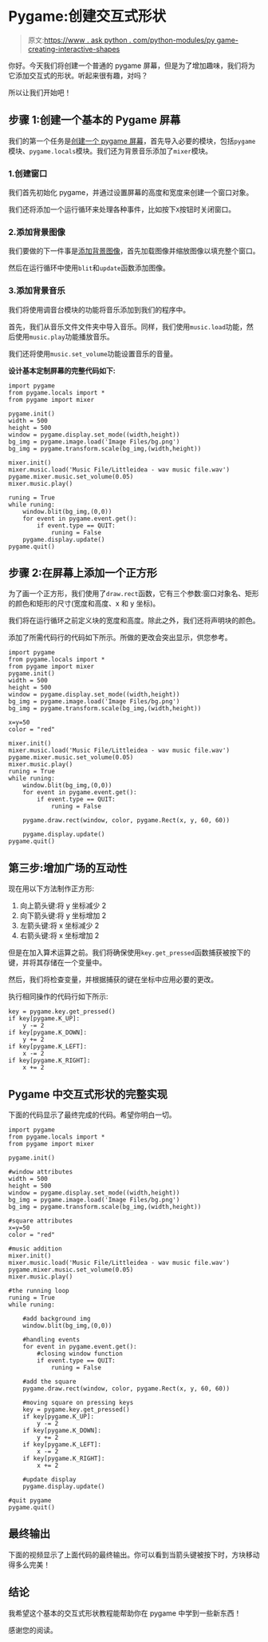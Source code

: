 # Pygame:创建交互式形状

> 原文:[https://www . ask python . com/python-modules/py game-creating-interactive-shapes](https://www.askpython.com/python-modules/pygame-creating-interactive-shapes)

你好。今天我们将创建一个普通的 pygame 屏幕，但是为了增加趣味，我们将为它添加交互式的形状。听起来很有趣，对吗？

所以让我们开始吧！

## 步骤 1:创建一个基本的 Pygame 屏幕

我们的第一个任务是[创建一个 pygame 屏幕](https://www.askpython.com/python-modules/python-pygame)，首先导入必要的模块，包括`pygame`模块、`pygame.locals`模块。我们还为背景音乐添加了`mixer`模块。

### 1.创建窗口

我们首先初始化 pygame，并通过设置屏幕的高度和宽度来创建一个窗口对象。

我们还将添加一个运行循环来处理各种事件，比如按下`X`按钮时关闭窗口。

### 2.添加背景图像

我们要做的下一件事是[添加背景图像](https://www.askpython.com/python-modules/pygame-looping-background)，首先加载图像并缩放图像以填充整个窗口。

然后在运行循环中使用`blit`和`update`函数添加图像。

### 3.添加背景音乐

我们将使用调音台模块的功能将音乐添加到我们的程序中。

首先，我们从音乐文件文件夹中导入音乐。同样，我们使用`music.load`功能，然后使用`music.play`功能播放音乐。

我们还将使用`music.set_volume`功能设置音乐的音量。

**设计基本定制屏幕的完整代码如下:**

```
import pygame
from pygame.locals import *
from pygame import mixer

pygame.init()
width = 500
height = 500
window = pygame.display.set_mode((width,height))
bg_img = pygame.image.load('Image Files/bg.png')
bg_img = pygame.transform.scale(bg_img,(width,height))

mixer.init()
mixer.music.load('Music File/Littleidea - wav music file.wav')
pygame.mixer.music.set_volume(0.05)
mixer.music.play()

runing = True
while runing:
    window.blit(bg_img,(0,0))
    for event in pygame.event.get():
        if event.type == QUIT:
            runing = False
    pygame.display.update()
pygame.quit()

```

## 步骤 2:在屏幕上添加一个正方形

为了画一个正方形，我们使用了`draw.rect`函数，它有三个参数:窗口对象名、矩形的颜色和矩形的尺寸(宽度和高度、x 和 y 坐标)。

我们将在运行循环之前定义块的宽度和高度。除此之外，我们还将声明块的颜色。

添加了所需代码行的代码如下所示。所做的更改会突出显示，供您参考。

```
import pygame
from pygame.locals import *
from pygame import mixer
pygame.init()
width = 500
height = 500
window = pygame.display.set_mode((width,height))
bg_img = pygame.image.load('Image Files/bg.png')
bg_img = pygame.transform.scale(bg_img,(width,height))

x=y=50
color = "red"

mixer.init()
mixer.music.load('Music File/Littleidea - wav music file.wav')
pygame.mixer.music.set_volume(0.05)
mixer.music.play()
runing = True
while runing:
    window.blit(bg_img,(0,0))
    for event in pygame.event.get():
        if event.type == QUIT:
            runing = False

    pygame.draw.rect(window, color, pygame.Rect(x, y, 60, 60))

    pygame.display.update()
pygame.quit()

```

## 第三步:增加广场的互动性

现在用以下方法制作正方形:

1.  向上箭头键:将 y 坐标减少 2
2.  向下箭头键:将 y 坐标增加 2
3.  左箭头键:将 x 坐标减少 2
4.  右箭头键:将 x 坐标增加 2

但是在加入算术运算之前。我们将确保使用`key.get_pressed`函数捕获被按下的键，并将其存储在一个变量中。

然后，我们将检查变量，并根据捕获的键在坐标中应用必要的更改。

执行相同操作的代码行如下所示:

```
key = pygame.key.get_pressed()
if key[pygame.K_UP]: 
    y -= 2
if key[pygame.K_DOWN]: 
    y += 2
if key[pygame.K_LEFT]: 
    x -= 2
if key[pygame.K_RIGHT]: 
    x += 2

```

## Pygame 中交互式形状的完整实现

下面的代码显示了最终完成的代码。希望你明白一切。

```
import pygame
from pygame.locals import *
from pygame import mixer

pygame.init()

#window attributes
width = 500
height = 500
window = pygame.display.set_mode((width,height))
bg_img = pygame.image.load('Image Files/bg.png')
bg_img = pygame.transform.scale(bg_img,(width,height))

#square attributes
x=y=50
color = "red"

#music addition
mixer.init()
mixer.music.load('Music File/Littleidea - wav music file.wav')
pygame.mixer.music.set_volume(0.05)
mixer.music.play()

#the running loop
runing = True
while runing:

    #add background img
    window.blit(bg_img,(0,0))

    #handling events
    for event in pygame.event.get():
        #closing window function
        if event.type == QUIT:
            runing = False

    #add the square
    pygame.draw.rect(window, color, pygame.Rect(x, y, 60, 60))

    #moving square on pressing keys
    key = pygame.key.get_pressed()
    if key[pygame.K_UP]: 
        y -= 2
    if key[pygame.K_DOWN]: 
        y += 2
    if key[pygame.K_LEFT]: 
        x -= 2
    if key[pygame.K_RIGHT]: 
        x += 2

    #update display
    pygame.display.update()

#quit pygame
pygame.quit()

```

## 最终输出

下面的视频显示了上面代码的最终输出。你可以看到当箭头键被按下时，方块移动得多么完美！

## 结论

我希望这个基本的交互式形状教程能帮助你在 pygame 中学到一些新东西！

感谢您的阅读。